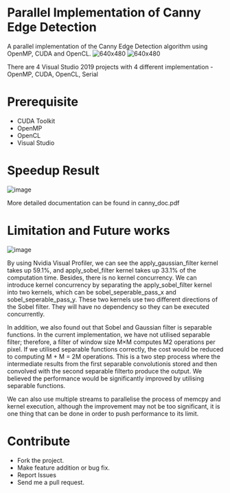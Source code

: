 # Parallel Implementation of Canny Edge Detection
A parallel implementation of the Canny Edge Detection algorithm using OpenMP, CUDA and OpenCL.
![640x480](https://user-images.githubusercontent.com/65856165/113412513-10991e80-93eb-11eb-83cc-acfc07fcbec4.jpg)
![640x480](https://user-images.githubusercontent.com/65856165/113412526-155dd280-93eb-11eb-9eda-44f9c56b0101.jpg)

There are 4 Visual Studio 2019 projects with 4 different implementation - OpenMP, CUDA, OpenCL, Serial

# Prerequisite

* CUDA Toolkit 
* OpenMP
* OpenCL
* Visual Studio


# Speedup Result
![image](https://user-images.githubusercontent.com/65856165/113412122-10e4ea00-93ea-11eb-83ab-eccb4a3f4c59.png)

More detailed documentation can be found in canny_doc.pdf

# Limitation and Future works
![image](https://user-images.githubusercontent.com/65856165/113412614-4fc76f80-93eb-11eb-8770-a4386df2fae2.png)

By using Nvidia Visual Profiler, we can see the apply_gaussian_filter kernel takes up 59.1%, and apply_sobel_filter kernel takes up 33.1% of the computation time. Besides, there is no kernel concurrency. We can introduce kernel concurrency by separating the apply_sobel_filter kernel into two kernels, which can be sobel_seperable_pass_x and sobel_seperable_pass_y. These two kernels use two different directions of the Sobel filter. They will have no dependency so they can be executed concurrently. 

In addition, we also found out that Sobel and Gaussian filter is separable functions. In the current implementation, we have not utilised separable filter; therefore, a filter of window size M×M computes M2 operations per pixel. If we utilised separable functions correctly, the cost would be reduced to computing M + M = 2M operations. This is a two step process where the intermediate results from the first separable convolutionis stored and then convolved with the second separable filterto produce the output. We believed the performance would be significantly improved by utilising separable functions.

We can also use multiple streams to parallelise the process of memcpy and kernel execution, although the improvement may not be too significant, it is one thing that can be done in order to push performance to its limit.

# Contribute
* Fork the project.
* Make feature addition or bug fix.
* Report Issues
* Send me a pull request.

